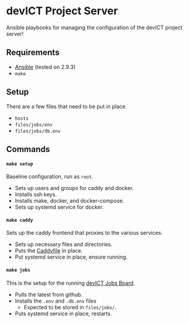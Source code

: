# devICT Project Server

Ansible playbooks for managing the configuration of the devICT project server!

## Requirements

- [Ansible](https://docs.ansible.com/ansible/latest/installation_guide/intro_installation.html) (tested on 2.9.3)
- `make`

## Setup

There are a few files that need to be put in place.

- `hosts`
- `files/jobs/env`
- `files/jobs/db.env`

## Commands

#### `make setup`

Baseline configuration, run as `root`.

- Sets up users and groups for caddy and docker.
- Installs ssh keys.
- Installs make, docker, and docker-compose.
- Sets up systemd service for docker.

#### `make caddy`

Sets up the caddy frontend that proxies to the various services.

- Sets up necessary files and directories.
- Puts the [Caddyfile](./files/caddy/Caddyfile) in place.
- Put systemd service in place, ensure running.

#### `make jobs`

This is the setup for the running [devICT Jobs Board](https://github.com/devict/jobs.devict).

- Pulls the latest from github.
- Installs the `.env` and `.db.env` files
  - Expected to be stored in `files/jobs/`.
- Puts systemd service in place, restarts.
